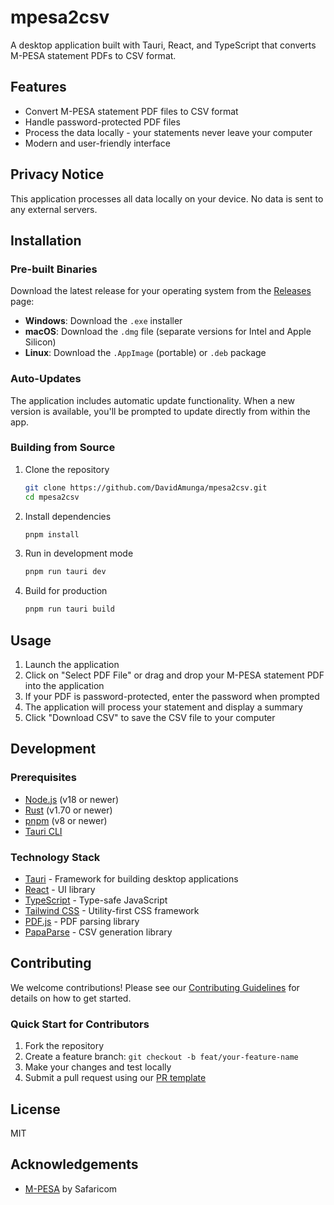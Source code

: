 # mpesa2csv

A desktop application built with Tauri, React, and TypeScript that converts M-PESA statement PDFs to CSV format.

## Features

- Convert M-PESA statement PDF files to CSV format
- Handle password-protected PDF files
- Process the data locally - your statements never leave your computer
- Modern and user-friendly interface

## Privacy Notice

This application processes all data locally on your device. No data is sent to any external servers.

## Installation

### Pre-built Binaries

Download the latest release for your operating system from the [Releases](https://github.com/DavidAmunga/mpesa2csv/releases) page:

- **Windows**: Download the `.exe` installer
- **macOS**: Download the `.dmg` file (separate versions for Intel and Apple Silicon)
- **Linux**: Download the `.AppImage` (portable) or `.deb` package

### Auto-Updates

The application includes automatic update functionality. When a new version is available, you'll be prompted to update directly from within the app.

### Building from Source

1. Clone the repository

   ```bash
   git clone https://github.com/DavidAmunga/mpesa2csv.git
   cd mpesa2csv
   ```

2. Install dependencies

   ```bash
   pnpm install
   ```

3. Run in development mode

   ```bash
   pnpm run tauri dev
   ```

4. Build for production
   ```bash
   pnpm run tauri build
   ```

## Usage

1. Launch the application
2. Click on "Select PDF File" or drag and drop your M-PESA statement PDF into the application
3. If your PDF is password-protected, enter the password when prompted
4. The application will process your statement and display a summary
5. Click "Download CSV" to save the CSV file to your computer

## Development

### Prerequisites

- [Node.js](https://nodejs.org/) (v18 or newer)
- [Rust](https://www.rust-lang.org/tools/install) (v1.70 or newer)
- [pnpm](https://pnpm.io/) (v8 or newer)
- [Tauri CLI](https://tauri.app/v1/api/cli/)

### Technology Stack

- [Tauri](https://tauri.app/) - Framework for building desktop applications
- [React](https://reactjs.org/) - UI library
- [TypeScript](https://www.typescriptlang.org/) - Type-safe JavaScript
- [Tailwind CSS](https://tailwindcss.com/) - Utility-first CSS framework
- [PDF.js](https://mozilla.github.io/pdf.js/) - PDF parsing library
- [PapaParse](https://www.papaparse.com/) - CSV generation library

## Contributing

We welcome contributions! Please see our [Contributing Guidelines](CONTRIBUTING.md) for details on how to get started.

### Quick Start for Contributors

1. Fork the repository
2. Create a feature branch: `git checkout -b feat/your-feature-name`
3. Make your changes and test locally
4. Submit a pull request using our [PR template](.github/pull_request_template.md)

## License

MIT

## Acknowledgements

- [M-PESA](https://www.safaricom.co.ke/personal/m-pesa) by Safaricom
